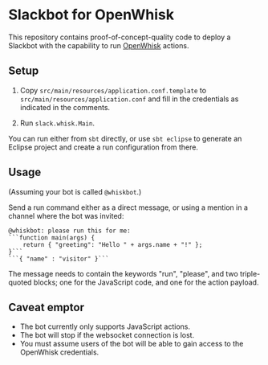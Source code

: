 # Slackbot for OpenWhisk

This repository contains proof-of-concept-quality code to deploy a Slackbot with the capability to run [OpenWhisk](https://github.com/openwhisk/openwhisk) actions.

## Setup

1. Copy `src/main/resources/application.conf.template` to `src/main/resources/application.conf` and fill in the credentials as indicated in the comments.

2. Run `slack.whisk.Main`.

You can run either from `sbt` directly, or use `sbt eclipse` to generate an Eclipse project and create a run configuration from there.

## Usage

(Assuming your bot is called `@whiskbot`.)

Send a run command either as a direct message, or using a mention in a channel where the bot was invited:

    @whiskbot: please run this for me:
    ```function main(args) {
        return { "greeting": "Hello " + args.name + "!" };
    }```
    ```{ "name" : "visitor" }```

The message needs to contain the keywords "run", "please", and two triple-quoted blocks; one for the JavaScript code, and one for the action payload.

## Caveat emptor

* The bot currently only supports JavaScript actions.
* The bot will stop if the websocket connection is lost.
* You must assume users of the bot will be able to gain access to the OpenWhisk credentials.
